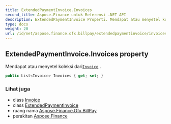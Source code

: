 ```yaml
---
title: ExtendedPaymentInvoice.Invoices
second_title: Aspose.Finance untuk Referensi .NET API
description: ExtendedPaymentInvoice Properti. Mendapat atau menyetel koleksi dariInvoice .
type: docs
weight: 20
url: /id/net/aspose.finance.ofx.billpay/extendedpaymentinvoice/invoices/
---
```

## ExtendedPaymentInvoice.Invoices property

Mendapat atau menyetel koleksi dari[`Invoice`](../../../aspose.finance.ofx/invoice/) .

```csharp
public List<Invoice> Invoices { get; set; }
```

### Lihat juga

* class [Invoice](../../../aspose.finance.ofx/invoice/)
* class [ExtendedPaymentInvoice](../)
* ruang nama [Aspose.Finance.Ofx.BillPay](../../extendedpaymentinvoice/)
* perakitan [Aspose.Finance](../../../)


